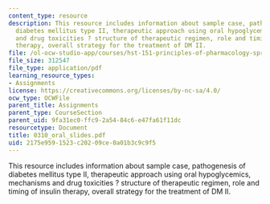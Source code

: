 ```yaml
---
content_type: resource
description: This resource includes information about sample case, pathogenesis of
  diabetes mellitus type II, therapeutic approach using oral hypoglycemics, mechanisms
  and drug toxicities ? structure of therapeutic regimen, role and timing of insulin
  therapy, overall strategy for the treatment of DM II.
file: /ol-ocw-studio-app/courses/hst-151-principles-of-pharmacology-spring-2005/2175e9591523c20209ce0a01b3c9c9f5_0310_oral_slides.pdf
file_size: 312547
file_type: application/pdf
learning_resource_types:
- Assignments
license: https://creativecommons.org/licenses/by-nc-sa/4.0/
ocw_type: OCWFile
parent_title: Assignments
parent_type: CourseSection
parent_uid: 9fa31ec0-ffc9-2a54-84c6-e47fa61f11dc
resourcetype: Document
title: 0310_oral_slides.pdf
uid: 2175e959-1523-c202-09ce-0a01b3c9c9f5
---
```

This resource includes information about sample case, pathogenesis of diabetes mellitus type II, therapeutic approach using oral hypoglycemics, mechanisms and drug toxicities ? structure of therapeutic regimen, role and timing of insulin therapy, overall strategy for the treatment of DM II.